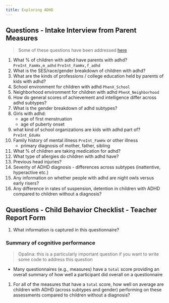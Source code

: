 ```yaml
---
title: Exploring ADHD
---
```



## Questions - Intake Interview from Parent Measures

> Some of these questions have been addressed [here](../notebooks/exploratory-features-adhd.ipynb)
1. What % of children with adhd have parents with adhd? `PreInt_FamHx,m_adhd` `PreInt_FamHx,f_adhd`
2. What is the SES/race/gender breakdown of children with adhd? 
3. What are the kinds of professions / college education held by parents of kids with adhd?
4. School environment for children with adhd `PhenX_School`
5. Neighborhood environment for children with adhd `PhenX_Neighborhood`
6. How do general scores of achievement and intelligence differ across adhd subtypes? 
7. What is the gender breakdown of adhd subtypes? 
8. Girls with adhd: 
    * age of first menstruation 
    * age of puberty onset
9. what kind of school organizations are kids with adhd part of? `PreInt_EduHx`
10. Family history of mental illness `PreInt_FamHx` or other illness
    * primary diagnosis of mother, father, sibling
14. What % of children are taking medication for adhd? 
15. What type of allergies do children with adhd have?
16. Previous head injuries? 
17. Severity of ADHD diagnosis - differences across subtypes (inattentive, hyperactive etc.)
18. Any information on whether people with adhd are night owls versus early risers?
19. Any difference in rates of suspension, detention in children with ADHD compared to children without a diagnosis? 

## Questions - Child Behavior Checklist - Teacher Report Form
1. What information is captured in this questionnaire? 

### Summary of cognitive performance
> Opalina: this is a particularly important question if you want to write some code to address this question
* Many questionnaires (e.g., measures) have a `total` score providing an overall summary of how well a participant did overall on a questionnaire
1. For all of the measures that have a `total` score, how well on average are children with ADHD (across subtypes and gender) performing on these assessments compared to children without a diagnosis?